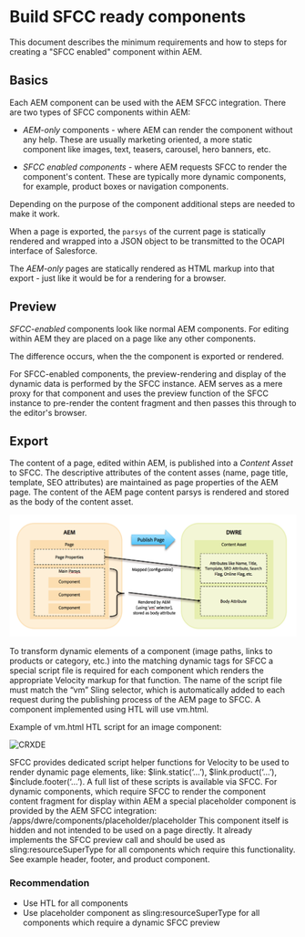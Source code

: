 # Build SFCC ready components

This document describes the minimum requirements and how to steps for creating a "SFCC enabled" component within AEM.

## Basics

Each AEM component can be used with the AEM SFCC integration. There are two types of SFCC components within AEM:

* *AEM-only* components - where AEM can render the component without any help. These are usually marketing oriented, a more static component like images, text, teasers, carousel, hero banners, etc.

* *SFCC enabled components* -  where AEM requests SFCC to render the component's content. These are typically more dynamic components, for example, product boxes or navigation components.

Depending on the purpose of the component additional steps are needed to make it work.

When a page is exported, the `parsys` of the current page is statically rendered and wrapped into a JSON object to be transmitted to the OCAPI interface of Salesforce.

The *AEM-only* pages are statically rendered as HTML markup into that export - just like it would be for a rendering for a browser. 

## Preview

*SFCC-enabled* components look like normal AEM components. For editing within AEM they are placed on a page like any other components.

The difference occurs, when the the component is exported or rendered.

For SFCC-enabled components, the preview-rendering and display of the dynamic data is performed by the SFCC instance. AEM serves as a mere proxy for that component and uses the preview function of the SFCC instance to pre-render the content fragment and then passes this through to the editor's browser.

## Export

The content of a page, edited within AEM, is published into a *Content Asset* to SFCC. The descriptive attributes of the content asses (name, page title, template, SEO attributes) are maintained as page properties of the AEM page. The content of the AEM page content parsys is rendered and stored as the body of the content asset.

![Component](images/component.png)

To transform dynamic elements of a component (image paths, links to products or category, etc.) into the matching dynamic tags for SFCC a special script file is required for each component which renders the appropriate Velocity markup for that function. The name of the script file must match the “vm” Sling selector, which is automatically added to each request during the publishing process of the AEM page to SFCC. A component implemented using HTL will use vm.html.

Example of vm.html HTL script for an image component: 

![CRXDE](/images/crx.png)

SFCC provides dedicated script helper functions for Velocity to be used to render dynamic page elements, like: $link.static(‘…’), $link.product(‘…’), $include.footer(‘…’). A full list of these scripts is available via SFCC.
For dynamic components, which require SFCC to render the component content fragment for display within AEM a special placeholder component is provided by the AEM SFCC integration: /apps/dwre/components/placeholder/placeholder This component itself is hidden and not intended to be used on a page directly. It already implements the SFCC preview call and should be used as sling:resourceSuperType for all components which require this functionality. See example header, footer, and product component.

### Recommendation
* Use HTL for all components
* Use placeholder component as sling:resourceSuperType for all components which require a dynamic SFCC preview